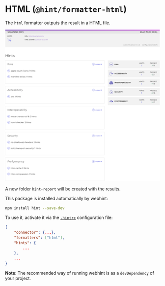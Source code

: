 # HTML (`@hint/formatter-html`)

The `html` formatter outputs the result in a HTML file.

![Example output for the html formatter](images/html-output.png)

A new folder `hint-report` will be created with the results.

This package is installed automatically by webhint:

```bash
npm install hint --save-dev
```

To use it, activate it via the [`.hintrc`][hintrc] configuration file:

```json
{
    "connector": {...},
    "formatters": ["html"],
    "hints": {
        ...
    },
    ...
}
```

**Note**: The recommended way of running webhint is as a `devDependency` of
your project.

<!-- Link labels: -->

[hintrc]: https://webhint.io/docs/user-guide/configuring-webhint/summary/
